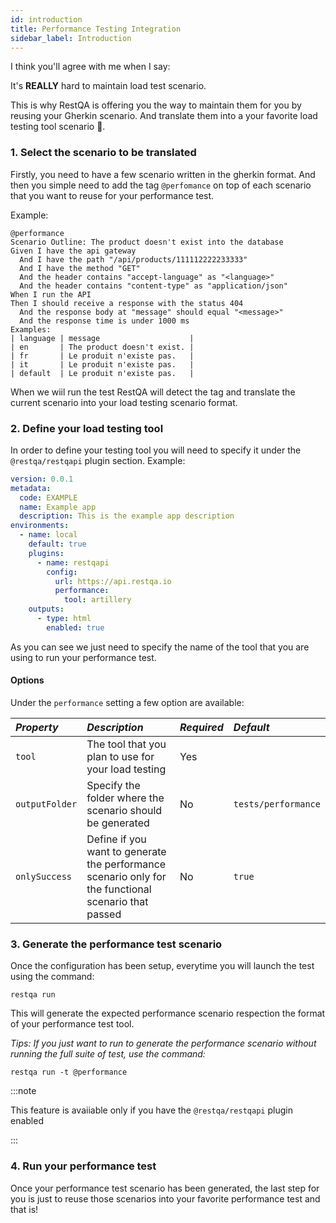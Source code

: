 ```yaml
---
id: introduction
title: Performance Testing Integration
sidebar_label: Introduction
---
```


I think you'll agree with me when I say:

It's **REALLY** hard to maintain load test scenario.

This is why RestQA is offering you the way to maintain them for you by reusing your Gherkin scenario. And translate them into a your favorite load testing tool scenario 🤗.

### 1. Select the scenario to be translated

Firstly, you need to have a few scenario written in the gherkin format.
And then you simple need to add the tag `@perfomance` on top of each scenario that you want to reuse for your performance test.

Example: 
```gherkin title="tests/integration/get-product.feature" {1-1}
@performance
Scenario Outline: The product doesn't exist into the database
Given I have the api gateway
  And I have the path "/api/products/111112222233333"
  And I have the method "GET"
  And the header contains "accept-language" as "<language>"
  And the header contains "content-type" as "application/json"
When I run the API
Then I should receive a response with the status 404
  And the response body at "message" should equal "<message>"
  And the response time is under 1000 ms
Examples:
| language | message                    |
| en       | The product doesn't exist. |
| fr       | Le produit n'existe pas.   |
| it       | Le produit n'existe pas.   |
| default  | Le produit n'existe pas.   |

```

When we wiil run the test RestQA will detect the tag and translate the current scenario into your load testing scenario format.


### 2. Define your load testing tool

In order to define your testing tool you will need to specify it under the `@restqa/restqapi` plugin section.
Example:

```yaml {13-14} title=".restqa.yml"
version: 0.0.1
metadata:
  code: EXAMPLE
  name: Example app
  description: This is the example app description
environments:
  - name: local
    default: true
    plugins:
      - name: restqapi
        config:
          url: https://api.restqa.io
          performance:
            tool: artillery 
    outputs:
      - type: html
        enabled: true
```

As you can see we just need to specify the name of the tool that you are using to run your performance test.

#### Options

Under the `performance` setting a few option are available:

| *Property*     | *Description*                                                                                            | *Required* | *Default*           |
|:---------------|:---------------------------------------------------------------------------------------------------------|------------|:--------------------|
| `tool`         | The tool that you plan to use for your load testing                                                      | Yes        |                     |
| `outputFolder` | Specify the folder where the scenario should be generated                                                | No         | `tests/performance` |
| `onlySuccess`  | Define if you want to generate the performance scenario only for the functional scenario that passed     | No         | `true`              |


### 3. Generate the performance test scenario

Once the configuration has been setup, everytime you will launch the test using the command:

```
restqa run
```

This will generate the expected performance scenario respection the format of your performance test tool.

*Tips: If you just want to run to generate the performance scenario without running the full suite of test, use the command:*
```
restqa run -t @performance
```


:::note

This feature is avaiiable only if you have the `@restqa/restqapi` plugin enabled

:::

### 4. Run your performance test

Once your performance test scenario has been generated, the last step for you is just to reuse those scenarios into your favorite performance test and that is!

